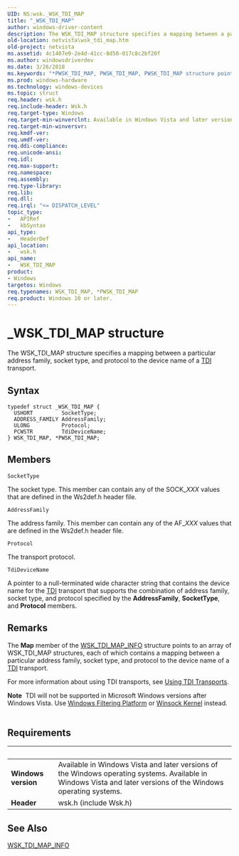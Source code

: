 ```yaml
---
UID: NS:wsk._WSK_TDI_MAP
title: "_WSK_TDI_MAP"
author: windows-driver-content
description: The WSK_TDI_MAP structure specifies a mapping between a particular address family, socket type, and protocol to the device name of a TDI transport.
old-location: netvista\wsk_tdi_map.htm
old-project: netvista
ms.assetid: 4c1407e9-2e4d-41cc-8d50-017c8c2bf20f
ms.author: windowsdriverdev
ms.date: 3/26/2018
ms.keywords: "*PWSK_TDI_MAP, PWSK_TDI_MAP, PWSK_TDI_MAP structure pointer [Network Drivers Starting with Windows Vista], WSK_TDI_MAP, WSK_TDI_MAP structure [Network Drivers Starting with Windows Vista], _WSK_TDI_MAP, netvista.wsk_tdi_map, wsk/PWSK_TDI_MAP, wsk/WSK_TDI_MAP, wskref_7be2eb13-c9b8-4fc8-bc00-b3d168353ed0.xml"
ms.prod: windows-hardware
ms.technology: windows-devices
ms.topic: struct
req.header: wsk.h
req.include-header: Wsk.h
req.target-type: Windows
req.target-min-winverclnt: Available in Windows Vista and later versions of the Windows operating   systems.
req.target-min-winversvr: 
req.kmdf-ver: 
req.umdf-ver: 
req.ddi-compliance: 
req.unicode-ansi: 
req.idl: 
req.max-support: 
req.namespace: 
req.assembly: 
req.type-library: 
req.lib: 
req.dll: 
req.irql: "<= DISPATCH_LEVEL"
topic_type:
-	APIRef
-	kbSyntax
api_type:
-	HeaderDef
api_location:
-	wsk.h
api_name:
-	WSK_TDI_MAP
product:
- Windows
targetos: Windows
req.typenames: WSK_TDI_MAP, *PWSK_TDI_MAP
req.product: Windows 10 or later.
---
```


# _WSK_TDI_MAP structure
The WSK_TDI_MAP structure specifies a mapping between a particular address family, socket type, and
  protocol to the device name of a 
  <a href="https://msdn.microsoft.com/3878053c-388a-4bbc-a30e-feb16eda2f99">TDI</a> transport.

## Syntax
```
typedef struct _WSK_TDI_MAP {
  USHORT         SocketType;
  ADDRESS_FAMILY AddressFamily;
  ULONG          Protocol;
  PCWSTR         TdiDeviceName;
} WSK_TDI_MAP, *PWSK_TDI_MAP;
```

## Members


`SocketType`

The socket type. This member can contain any of the SOCK_<i>XXX</i> values that are defined in the 
     Ws2def.h header file.

`AddressFamily`

The address family. This member can contain any of the AF_<i>XXX</i> values that are defined in the 
     Ws2def.h header file.

`Protocol`

The transport protocol.

`TdiDeviceName`

A pointer to a null-terminated wide character string that contains the device name for the 
     <a href="https://msdn.microsoft.com/7c432f72-4de6-40a8-884c-26e13926e550">TDI</a> transport that supports the combination of
     address family, socket type, and protocol specified by the 
     <b>AddressFamily</b>, 
     <b>SocketType</b>, and 
     <b>Protocol</b> members.

## Remarks
The 
    <b>Map</b> member of the 
    <a href="https://msdn.microsoft.com/library/windows/hardware/ff571192">WSK_TDI_MAP_INFO</a> structure points to an
    array of WSK_TDI_MAP structures, each of which contains a mapping between a particular address family,
    socket type, and protocol to the device name of a 
    <a href="https://msdn.microsoft.com/3878053c-388a-4bbc-a30e-feb16eda2f99">TDI</a> transport.

For more information about using TDI transports, see 
    <a href="https://msdn.microsoft.com/58fb5e62-e15d-4f15-8eb3-3e302ea08c4f">Using TDI Transports</a>.

<div class="alert"><b>Note</b>  TDI will not be supported in Microsoft Windows versions after Windows Vista. Use 
    <a href="https://msdn.microsoft.com/b9d88e59-3c4b-4804-8dd9-02c275927a1e">Windows Filtering
    Platform</a> or 
    <a href="https://msdn.microsoft.com/90264a3d-f002-4205-8e15-9060644117a3">Winsock Kernel</a> instead.</div>
<div> </div>

## Requirements
| &nbsp; | &nbsp; |
| ---- |:---- |
| **Windows version** | Available in Windows Vista and later versions of the Windows operating   systems. Available in Windows Vista and later versions of the Windows operating   systems. |
| **Header** | wsk.h (include Wsk.h) |

## See Also

<a href="https://msdn.microsoft.com/library/windows/hardware/ff571192">WSK_TDI_MAP_INFO</a>